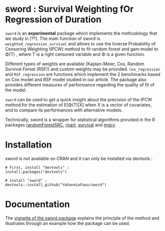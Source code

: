 # sword : Survival Weighting fOr Regression of Duration

`sword` is an **experimental** package which implements the methodology that we study in [??]. The main function of sword is `weighted_regression_survival` and allows to use the Inverse Probability of Censoring Weighting (IPCW) method to fit random forest and gam model to &Phi;(T) , where T is a right censored variable and &Phi; is a given function.

Different types of weights are available (Kaplan-Meier, Cox, Random Survival Forest (RSF)) and custom weights may be provided. `Cox_regression` and `RSF_regression` are functions which implement the 2 benchmarks based on Cox model and RSF model studied in our article. The package also provides different measures of performance regarding the quality of fit of the model.

`sword` can be used to get a quick insight about the precision of the IPCW method for the estimation of E[&Phi;(T)|X] when X is a vector of covariates, and to compare its performances with alternative models.

Technically, sword is a wrapper for statistical algorithms provided in the R packages [randomForestSRC](https://cran.r-project.org/web/packages/randomForestSRC/index.html), [rpart](https://cran.r-project.org/web/packages/rpart/index.html), [survival](https://cran.r-project.org/web/packages/survival/index.html) and [mgcv](https://cran.r-project.org/web/packages/mgcv/index.html).

# Installation

sword is not available on CRAN and it can only be installed via devtools :

```
# First, install "devtools" :
install.packages("devtools")

# install "sword" :
devtools::install_github("YohannLeFaou/sword")
```

# Documentation

The [vignette of the sword package](inst/doc/sword_vignette.html) explains the principle of the method and illustrates through an example how the package can be used.
